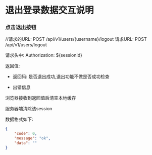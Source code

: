 退出登录数据交互说明
======================

### 点击退出按钮

//请求的URL: POST /api/v1/users/{username}/logout
请求URL: POST /api/v1/users/logout
 
请求头中: Authorization: ${sessionId}

返回值:

* 返回码: 是否退出成功,退出功能不做是否成功检查

* 出错信息

浏览器接收到返回值后清空本地缓存

服务器端清除该session

数据格式如下:

```json
{
    "code": 0,
    "message": "ok",
    "data": ""
}
```